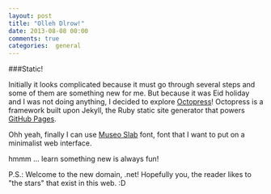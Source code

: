 ```yaml
---
layout: post
title: "Olleh Dlrow!"
date: 2013-08-08 00:00
comments: true
categories:  general
---
```


###Static!

Initially it looks complicated because it must go through several steps and some of them are something new for me. But because it was Eid holiday and I was not doing anything, I decided to explore [Octopress](http://octopress.org)! Octopress is a framework built upon Jekyll, the Ruby static site generator that powers [GitHub Pages](http://github.io).

Ohh yeah, finally I can use [Museo Slab](https://typekit.com/fonts/museo-slab) font, font that I want to put on a minimalist web interface.

hmmm ... learn something new is always fun!

P.S.: Welcome to the new domain, .net! Hopefully you, the reader likes to "the stars" that exist in this web. :D